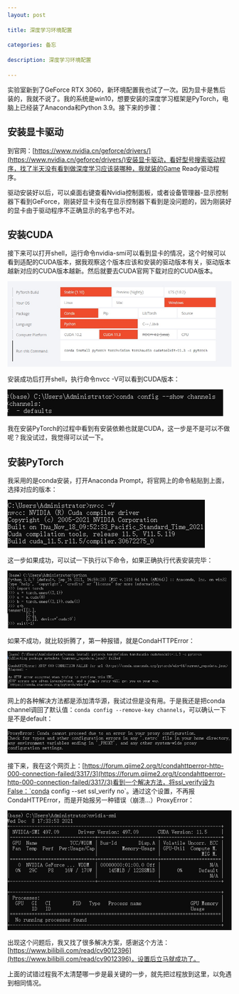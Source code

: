 ```yaml
---
layout: post

title: 深度学习环境配置

categories: 备忘

description: 深度学习环境配置

---
```


实验室新到了GeForce RTX 3060，新环境配置我也试了一次。因为显卡是售后装的，我就不说了。我的系统是win10，想要安装的深度学习框架是PyTorch，电脑上已经装了Anaconda和Python 3.9。接下来的步骤：

## 安装显卡驱动

到官网：[https://www.nvidia.cn/geforce/drivers/](https://www.nvidia.cn/geforce/drivers/)安装显卡驱动，看好型号搜索驱动程序，找了半天没有看到做深度学习应该装哪种，我就装的Game Ready驱动程序。

驱动安装好以后，可以桌面右键查看Nvidia控制面板，或者设备管理器-显示控制器下看到GeForce，刚装好显卡没有在显示控制器下看到是没问题的，因为刚装好的显卡由于驱动程序不正确显示的名字也不对。

## 安装CUDA

接下来可以打开shell，运行命令nvidia-smi可以看到显卡的情况，这个时候可以看到适配的CUDA版本，据我观察这个版本应该和安装的驱动版本有关，驱动版本越新对应的CUDA版本越新。然后就要去CUDA官网下载对应的CUDA版本。

![image-20211208173408027](/images/posts/IMG_4605.jpg)

安装成功后打开shell，执行命令nvcc -V可以看到CUDA版本：

![image-20211208161831637](/images/posts/IMG_4606.jpg)

我在安装PyTorch的过程中看到有安装依赖也就是CUDA，这一步是不是可以不做呢？我没试过，我觉得可以试一下。

## 安装PyTorch

我采用的是conda安装，打开Anaconda Prompt，将官网上的命令粘贴到上面，选择对应的版本：

![image-20211208162334617](/images/posts/IMG_4607.jpg)

这一步如果成功，可以试一下执行以下命令，如果正确执行代表安装完毕：

![微信截图_20211208161938](/images/posts/IMG_4608.jpg)

如果不成功，就比较折腾了，第一种报错，就是CondaHTTPError：

![image-20211208162128415](/images/posts/IMG_4609.jpg)

网上的各种解决方法都是添加清华源，我试过但是没有用。于是我还是把conda channel调回了默认值：`conda config --remove-key channels`，可以确认一下是不是default：

![image-20211208172822549](/images/posts/IMG_4610.jpg)

接下来，我在这个网页上：[https://forum.qiime2.org/t/condahttperror-http-000-connection-failed/3317/3](https://forum.qiime2.org/t/condahttperror-http-000-connection-failed/3317/3)看到一个解决方法，将ssl_verify设为False：`conda config --set ssl_verify no`。通过这个设置，不再报CondaHTTPError，而是开始报另一种错误（崩溃...）ProxyError：

![image-20211208173159203](/images/posts/IMG_4611.jpg)

出现这个问题后，我又找了很多解决方案，感谢这个方法：[https://www.bilibili.com/read/cv9012396](https://www.bilibili.com/read/cv9012396)，设置后立马就成功了。

上面的试错过程我不太清楚哪一步是最关键的一步，就先把过程放到这里，以免遇到相同情况。

